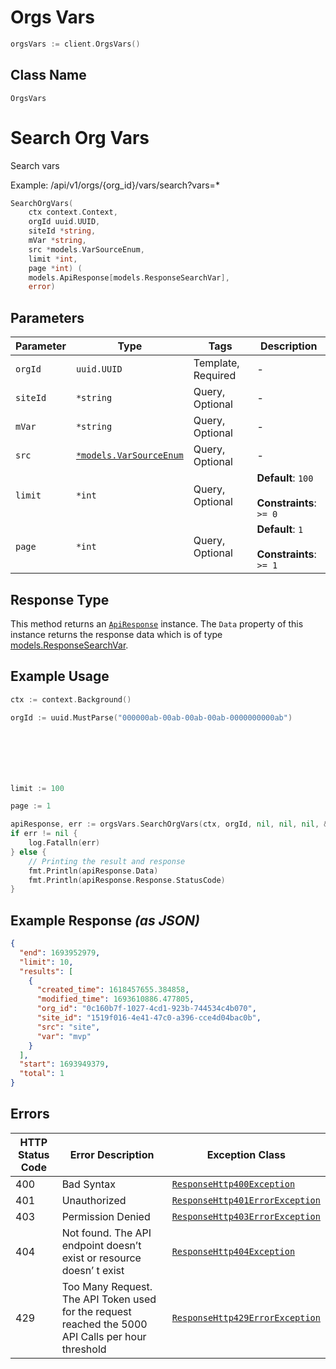 # Orgs Vars

```go
orgsVars := client.OrgsVars()
```

## Class Name

`OrgsVars`


# Search Org Vars

Search vars

Example: /api/v1/orgs/{org_id}/vars/search?vars=*

```go
SearchOrgVars(
    ctx context.Context,
    orgId uuid.UUID,
    siteId *string,
    mVar *string,
    src *models.VarSourceEnum,
    limit *int,
    page *int) (
    models.ApiResponse[models.ResponseSearchVar],
    error)
```

## Parameters

| Parameter | Type | Tags | Description |
|  --- | --- | --- | --- |
| `orgId` | `uuid.UUID` | Template, Required | - |
| `siteId` | `*string` | Query, Optional | - |
| `mVar` | `*string` | Query, Optional | - |
| `src` | [`*models.VarSourceEnum`](../../doc/models/var-source-enum.md) | Query, Optional | - |
| `limit` | `*int` | Query, Optional | **Default**: `100`<br><br>**Constraints**: `>= 0` |
| `page` | `*int` | Query, Optional | **Default**: `1`<br><br>**Constraints**: `>= 1` |

## Response Type

This method returns an [`ApiResponse`](../../doc/api-response.md) instance. The `Data` property of this instance returns the response data which is of type [models.ResponseSearchVar](../../doc/models/response-search-var.md).

## Example Usage

```go
ctx := context.Background()

orgId := uuid.MustParse("000000ab-00ab-00ab-00ab-0000000000ab")







limit := 100

page := 1

apiResponse, err := orgsVars.SearchOrgVars(ctx, orgId, nil, nil, nil, &limit, &page)
if err != nil {
    log.Fatalln(err)
} else {
    // Printing the result and response
    fmt.Println(apiResponse.Data)
    fmt.Println(apiResponse.Response.StatusCode)
}
```

## Example Response *(as JSON)*

```json
{
  "end": 1693952979,
  "limit": 10,
  "results": [
    {
      "created_time": 1618457655.384858,
      "modified_time": 1693610886.477805,
      "org_id": "0c160b7f-1027-4cd1-923b-744534c4b070",
      "site_id": "1519f016-4e41-47c0-a396-cce4d04bac0b",
      "src": "site",
      "var": "mvp"
    }
  ],
  "start": 1693949379,
  "total": 1
}
```

## Errors

| HTTP Status Code | Error Description | Exception Class |
|  --- | --- | --- |
| 400 | Bad Syntax | [`ResponseHttp400Exception`](../../doc/models/response-http-400-exception.md) |
| 401 | Unauthorized | [`ResponseHttp401ErrorException`](../../doc/models/response-http-401-error-exception.md) |
| 403 | Permission Denied | [`ResponseHttp403ErrorException`](../../doc/models/response-http-403-error-exception.md) |
| 404 | Not found. The API endpoint doesn’t exist or resource doesn’ t exist | [`ResponseHttp404Exception`](../../doc/models/response-http-404-exception.md) |
| 429 | Too Many Request. The API Token used for the request reached the 5000 API Calls per hour threshold | [`ResponseHttp429ErrorException`](../../doc/models/response-http-429-error-exception.md) |

